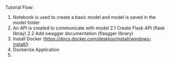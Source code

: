 
Tutorial Flow:

1. Notebook is used to create a basic model and model is saved in the model folder
2. An API is created to communicate with model
    2.1 Create Flask API (flask libray)
    2.2 Add swagger documentation (flasgger library)
3. Install Docker (https://docs.docker.com/desktop/install/windows-install/)
4. Dockerize Application 
5. 


